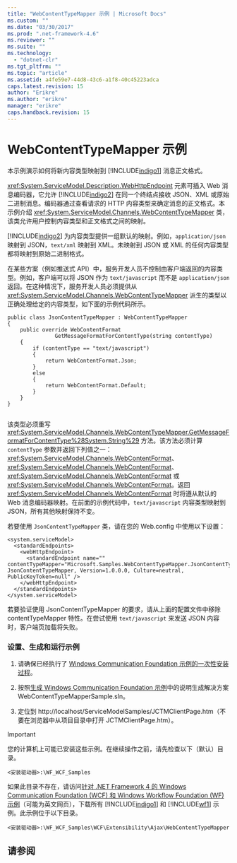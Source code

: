 ```yaml
---
title: "WebContentTypeMapper 示例 | Microsoft Docs"
ms.custom: ""
ms.date: "03/30/2017"
ms.prod: ".net-framework-4.6"
ms.reviewer: ""
ms.suite: ""
ms.technology: 
  - "dotnet-clr"
ms.tgt_pltfrm: ""
ms.topic: "article"
ms.assetid: a4fe59e7-44d8-43c6-a1f8-40c45223adca
caps.latest.revision: 15
author: "Erikre"
ms.author: "erikre"
manager: "erikre"
caps.handback.revision: 15
---
```

# WebContentTypeMapper 示例
本示例演示如何将新内容类型映射到 [!INCLUDE[indigo1](../../../../includes/indigo1-md.md)] 消息正文格式。  
  
 <xref:System.ServiceModel.Description.WebHttpEndpoint> 元素可插入 Web 消息编码器，它允许 [!INCLUDE[indigo2](../../../../includes/indigo2-md.md)] 在同一个终结点接收 JSON、XML 或原始二进制消息。编码器通过查看请求的 HTTP 内容类型来确定消息的正文格式。本示例介绍 <xref:System.ServiceModel.Channels.WebContentTypeMapper> 类，该类允许用户控制内容类型和正文格式之间的映射。  
  
 [!INCLUDE[indigo2](../../../../includes/indigo2-md.md)] 为内容类型提供一组默认的映射。例如，`application/json` 映射到 JSON，`text/xml` 映射到 XML。未映射到 JSON 或 XML 的任何内容类型都将映射到原始二进制格式。  
  
 在某些方案（例如推送式 API）中，服务开发人员不控制由客户端返回的内容类型。例如，客户端可以将 JSON 作为 `text/javascript` 而不是 `application/json` 返回。在这种情况下，服务开发人员必须提供从 <xref:System.ServiceModel.Channels.WebContentTypeMapper> 派生的类型以正确处理给定的内容类型，如下面的示例代码所示。  
  
```  
public class JsonContentTypeMapper : WebContentTypeMapper  
{  
    public override WebContentFormat  
               GetMessageFormatForContentType(string contentType)  
    {  
        if (contentType == "text/javascript")  
        {  
            return WebContentFormat.Json;  
        }  
        else  
        {  
            return WebContentFormat.Default;  
        }  
    }  
}  
  
```  
  
 该类型必须重写 <xref:System.ServiceModel.Channels.WebContentTypeMapper.GetMessageFormatForContentType%28System.String%29> 方法。该方法必须计算 `contentType` 参数并返回下列值之一：<xref:System.ServiceModel.Channels.WebContentFormat>、<xref:System.ServiceModel.Channels.WebContentFormat>、<xref:System.ServiceModel.Channels.WebContentFormat> 或 <xref:System.ServiceModel.Channels.WebContentFormat>。返回 <xref:System.ServiceModel.Channels.WebContentFormat> 时将遵从默认的 Web 消息编码器映射。在前面的示例代码中，`text/javascript` 内容类型映射到 JSON，所有其他映射保持不变。  
  
 若要使用 `JsonContentTypeMapper` 类，请在您的 Web.config 中使用以下设置：  
  
```  
<system.serviceModel>  
  <standardEndpoints>  
    <webHttpEndpoint>  
      <standardEndpoint name="" contentTypeMapper="Microsoft.Samples.WebContentTypeMapper.JsonContentTypeMapper, JsonContentTypeMapper, Version=1.0.0.0, Culture=neutral, PublicKeyToken=null" />  
    </webHttpEndpoint>  
  </standardEndpoints>  
</system.serviceModel>  
```  
  
 若要验证使用 JsonContentTypeMapper 的要求，请从上面的配置文件中移除 contentTypeMapper 特性。在尝试使用 `text/javascript` 来发送 JSON 内容时，客户端页加载将失败。  
  
### 设置、生成和运行示例  
  
1.  请确保已经执行了 [Windows Communication Foundation 示例的一次性安装过程](../../../../docs/framework/wcf/samples/one-time-setup-procedure-for-the-wcf-samples.md)。  
  
2.  按照[生成 Windows Communication Foundation 示例](../../../../docs/framework/wcf/samples/building-the-samples.md)中的说明生成解决方案 WebContentTypeMapperSample.sln。  
  
3.  定位到 http:\/\/localhost\/ServiceModelSamples\/JCTMClientPage.htm（不要在浏览器中从项目目录中打开 JCTMClientPage.htm）。  
  
> [!IMPORTANT]
>  您的计算机上可能已安装这些示例。在继续操作之前，请先检查以下（默认）目录。  
>   
>  `<安装驱动器>:\WF_WCF_Samples`  
>   
>  如果此目录不存在，请访问[针对 .NET Framework 4 的 Windows Communication Foundation \(WCF\) 和 Windows Workflow Foundation \(WF\) 示例](http://go.microsoft.com/fwlink/?LinkId=150780)（可能为英文网页），下载所有 [!INCLUDE[indigo1](../../../../includes/indigo1-md.md)] 和 [!INCLUDE[wf1](../../../../includes/wf1-md.md)] 示例。此示例位于以下目录。  
>   
>  `<安装驱动器>:\WF_WCF_Samples\WCF\Extensibility\Ajax\WebContentTypeMapper`  
  
## 请参阅
